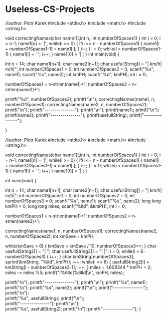 # Useless-CS-Projects

//author: Piotr Kurek
#include <stdio.h>
#include <math.h>
#include <string.h>

void correctingNames(char name1[],int n, int numberOfSpaces1)
{
	int i = 0;
	i = n-1;
	name1[n] = '|';
	while(i >= 0)
	{
		if(i <= n - numberOfSpaces1)
		{
			name1[i + numberOfSpaces1-1]  = name1[i];
		}
		i--;
	}
	i = 0;
	while(i < numberOfSpaces1-1)
	{
		name1[i] = ' ';
		i++;
	}
	name1[0] = '|';
}
int main(void) {
	
int n = 14;
char name1[n+1];
char name2[n+1];
char usefullString[] = "|  km/h|   m/h|";
int numberOfSpaces1 = 0;
int numberOfSpaces2 = 0;
scanf("%s", name1);
scanf("%s", name2);
int kmPH;
scanf("%d", kmPH);
int i = 0;

numberOfSpaces1 = n-strlen(name1)+1;
numberOfSpaces2 = n-strlen(name2)+1;

printf("%d", numberOfSpaces2);
printf("\n");
correctingNames(name1, n, numberOfSpaces1);
correctingNames(name2, n, numberOfSpaces2);
printf("\n");
printf("---------------");
printf("\n");
printf(name1);
printf("\n");
printf(name2);
printf("---------------");
printf(usefullString);
printf("---------------");

}



//author: Piotr Kurek 
#include <stdio.h> 
#include <math.h> 
#include <string.h>

void correctingNames(char name1[],int n, int numberOfSpaces1) 
{ 
    int i = 0;
    i = n-1;
    name1[n] = '|';
    while(i >= 0) 
    { 
        if(i <= n - numberOfSpaces1) 
        { 
            name1[i + numberOfSpaces1-1] = name1[i]; 
        } 
    i--; 
    } 
    i = 0;
    while(i < numberOfSpaces1-1) 
    { 
        name1[i] = ' '; i++; 
    } 
    name1[0] = '|'; 
} 
    
int main(void) 
{

int n = 14; 
char name1[n+1]; 
char name2[n+1]; 
char usefullString[] = "|  km/h|   m/h|"; 
int numberOfSpaces1 = 0; 
int numberOfSpaces2 = 0; 
int numberOfSpaces3 = 0; 
scanf("%s", name1); 
scanf("%s", name2); 
long long kmPH = 0;
long long miles;
scanf("%lld", &kmPH); 
int i = 0;

numberOfSpaces1 = n-strlen(name1)+1;
numberOfSpaces2 = n-strlen(name2)+1;
 
correctingNames(name1, n, numberOfSpaces1); 
correctingNames(name2, n, numberOfSpaces2);
int kmSave = kmPH;

while(kmSave > 0)
{
    kmSave = kmSave / 10;
    numberOfSpaces3++;
}
char usefullString2[] = "|      ";
char usefullString3[] = "|      |";
i = 0;
while(i < 6-numberOfSpaces3)
{
    i++;
}
char kmString[numberOfSpaces3];
sprintf(kmString, "%lld", kmPH);
i++;
while(i <= 6)
{
    usefullString2[i] = kmString[i - numberOfSpaces3-1];
    i++;
}
miles = 1.609344 * kmPH + 2;
miles -= miles %5;
printf("|%6lld|%6lld|\n", kmPH, miles);

printf("\n"); 
printf("---------------"); 
printf("\n"); 
printf("%s", name1); 
printf("\n"); 
printf("%s", name2);
printf("\n"); 
printf("---------------");
printf("\n");  
printf("%s", usefullString);
printf("\n");  
printf("---------------");
printf("\n");  
printf("%s", usefullString2);
printf("\n"); 
printf("---------------"); 
}
    


